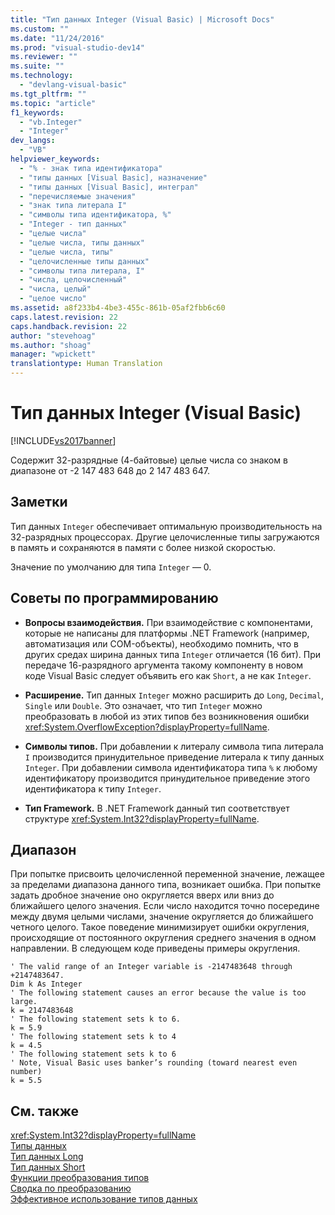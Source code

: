 ```yaml
---
title: "Тип данных Integer (Visual Basic) | Microsoft Docs"
ms.custom: ""
ms.date: "11/24/2016"
ms.prod: "visual-studio-dev14"
ms.reviewer: ""
ms.suite: ""
ms.technology: 
  - "devlang-visual-basic"
ms.tgt_pltfrm: ""
ms.topic: "article"
f1_keywords: 
  - "vb.Integer"
  - "Integer"
dev_langs: 
  - "VB"
helpviewer_keywords: 
  - "% - знак типа идентификатора"
  - "типы данных [Visual Basic], назначение"
  - "типы данных [Visual Basic], интеграл"
  - "перечисляемые значения"
  - "знак типа литерала I"
  - "символы типа идентификатора, %"
  - "Integer - тип данных"
  - "целые числа"
  - "целые числа, типы данных"
  - "целые числа, типы"
  - "целочисленные типы данных"
  - "символы типа литерала, I"
  - "числа, целочисленный"
  - "числа, целый"
  - "целое число"
ms.assetid: a8f233b4-4be3-455c-861b-05af2fbb6c60
caps.latest.revision: 22
caps.handback.revision: 22
author: "stevehoag"
ms.author: "shoag"
manager: "wpickett"
translationtype: Human Translation
---
```

# Тип данных Integer (Visual Basic)
[!INCLUDE[vs2017banner](../../../csharp/includes/vs2017banner.md)]

Содержит 32\-разрядные \(4\-байтовые\) целые числа со знаком в диапазоне от \-2 147 483 648 до 2 147 483 647.  
  
## Заметки  
 Тип данных `Integer` обеспечивает оптимальную производительность на 32\-разрядных процессорах.  Другие целочисленные типы загружаются в память и сохраняются в памяти с более низкой скоростью.  
  
 Значение по умолчанию для типа `Integer` — 0.  
  
## Советы по программированию  
  
-   **Вопросы взаимодействия.** При взаимодействие с компонентами, которые не написаны для платформы .NET Framework \(например, автоматизация или COM\-объекты\), необходимо помнить, что в других средах ширина данных типа `Integer` отличается \(16 бит\).  При передаче 16\-разрядного аргумента такому компоненту в новом коде Visual Basic следует объявить его как `Short`, а не как `Integer`.  
  
-   **Расширение.** Тип данных `Integer` можно расширить до `Long`, `Decimal`, `Single` или `Double`.  Это означает, что тип `Integer` можно преобразовать в любой из этих типов без возникновения ошибки <xref:System.OverflowException?displayProperty=fullName>.  
  
-   **Символы типов.** При добавлении к литералу символа типа литерала `I` производится принудительное приведение литерала к типу данных `Integer`.  При добавлении символа идентификатора типа `%` к любому идентификатору производится принудительное приведение этого идентификатора к типу `Integer`.  
  
-   **Тип Framework.** В .NET Framework данный тип соответствует структуре <xref:System.Int32?displayProperty=fullName>.  
  
## Диапазон  
 При попытке присвоить целочисленной переменной значение, лежащее за пределами диапазона данного типа, возникает ошибка.  При попытке задать дробное значение оно округляется вверх или вниз до ближайшего целого значения.  Если число находится точно посередине между двумя целыми числами, значение округляется до ближайшего четного целого.  Такое поведение минимизирует ошибки округления, происходящие от постоянного округления среднего значения в одном направлении.  В следующем коде приведены примеры округления.  
  
```  
' The valid range of an Integer variable is -2147483648 through +2147483647.  
Dim k As Integer  
' The following statement causes an error because the value is too large.  
k = 2147483648  
' The following statement sets k to 6.  
k = 5.9  
' The following statement sets k to 4  
k = 4.5  
' The following statement sets k to 6  
' Note, Visual Basic uses banker’s rounding (toward nearest even number)  
k = 5.5  
```  
  
## См. также  
 <xref:System.Int32?displayProperty=fullName>   
 [Типы данных](../../../visual-basic/language-reference/data-types/data-type-summary.md)   
 [Тип данных Long](../../../visual-basic/language-reference/data-types/long-data-type.md)   
 [Тип данных Short](../../../visual-basic/language-reference/data-types/short-data-type.md)   
 [Функции преобразования типов](../../../visual-basic/language-reference/functions/type-conversion-functions.md)   
 [Сводка по преобразованию](../../../visual-basic/language-reference/keywords/conversion-summary.md)   
 [Эффективное использование типов данных](../../../visual-basic/programming-guide/language-features/data-types/efficient-use-of-data-types.md)